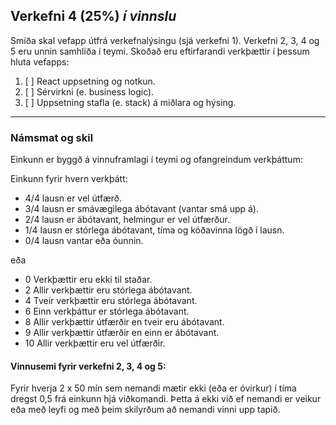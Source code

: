 ## Verkefni 4 (25%) _í vinnslu_
Smíða skal vefapp útfrá verkefnalýsingu (sjá verkefni 1). Verkefni 2, 3, 4 og 5 eru unnin samhliða í teymi. Skoðað eru eftirfarandi verkþættir í þessum hluta vefapps:

1. [ ] React uppsetning og notkun.
1. [ ] Sérvirkni (e. business logic).
1. [ ] Uppsetning stafla (e. stack) á miðlara og hýsing.

---

### Námsmat og skil
Einkunn er byggð á vinnuframlagi í teymi og ofangreindum verkþáttum:

Einkunn fyrir hvern verkþátt:
- 4/4 lausn er vel útfærð.
- 3/4 lausn er smávægilega ábótavant (vantar smá upp á).
- 2/4 lausn er ábótavant, helmingur er vel útfærður.
- 1/4 lausn er stórlega ábótavant, tíma og kóðavinna lögð í lausn.
- 0/4 lausn vantar eða óunnin.

eða 

- 0  Verkþættir eru ekki til staðar.
- 2  Allir verkþættir eru stórlega ábótavant.
- 4  Tveir verkþættir eru stórlega ábótavant.
- 6  Einn verkþáttur er stórlega ábótavant.
- 8  Allir verkþættir útfærðir en tveir eru ábótavant.
- 9  Allir verkþættir útfærðir en einn er ábótavant.
- 10 Allir verkþættir eru vel útfærðir.
  
#### Vinnusemi fyrir verkefni 2, 3, 4 og 5:
Fyrir hverja 2 x 50 mín sem nemandi mætir ekki (eða er óvirkur) í tíma dregst 0,5 frá einkunn hjá viðkomandi. Þetta á ekki við ef nemandi er veikur eða með leyfi og með þeim skilyrðum að nemandi vinni upp tapið.
